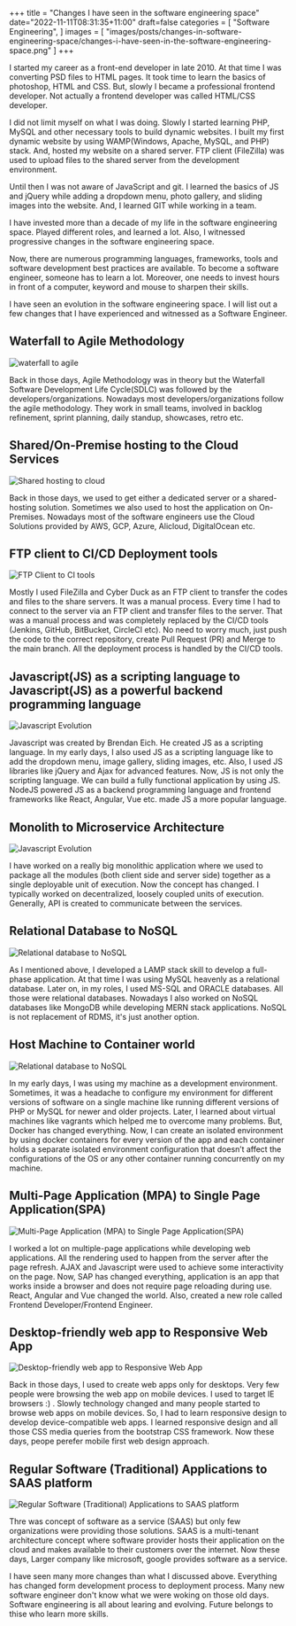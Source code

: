 +++
title = "Changes I have seen in the software engineering space"
date="2022-11-11T08:31:35+11:00"
draft=false
categories = [
  "Software Engineering",
]
images = [
  "images/posts/changes-in-software-engineering-space/changes-i-have-seen-in-the-software-engineering-space.png"
]
+++

I started my career as a front-end developer in late 2010. At that time I was converting PSD files to HTML pages. It took time to learn the basics of photoshop, HTML and CSS. But, slowly I became a professional frontend developer. Not actually a frontend developer was called HTML/CSS developer. <!--more--> 

I did not limit myself on what I was doing. Slowly I started learning PHP, MySQL and other necessary tools to build dynamic websites. I built my first dynamic website by using WAMP(Windows, Apache, MySQL, and PHP) stack. And, hosted my website on a shared server. FTP client (FileZilla) was used to upload files to the shared server from the development environment.

Until then I was not aware of JavaScript and git. I learned the basics of JS and jQuery while adding a dropdown menu, photo gallery, and sliding images into the website. And, I learned GIT while working in a team.

I have invested more than a decade of my life in the software engineering space. Played different roles, and learned a lot. Also, I witnessed progressive changes in the software engineering space. 

Now, there are numerous programming languages, frameworks, tools and software development best practices are available. To become a software engineer, someone has to learn a lot. Moreover, one needs to invest hours in front of a computer, keyword and mouse to sharpen their skills. 

I have seen an evolution in the software engineering space. I will list out a few changes that I have experienced and witnessed as a Software Engineer.

## Waterfall to Agile Methodology

![waterfall to agile](images/posts/changes-in-software-engineering-space/waterfall-agile.png#center)

Back in those days, Agile Methodology was in theory but the Waterfall Software Development Life Cycle(SDLC) was followed by the developers/organizations. Nowadays most developers/organizations follow the agile methodology. They work in small teams, involved in backlog refinement, sprint planning, daily standup, showcases, retro etc.

## Shared/On-Premise hosting to the Cloud Services

![Shared hosting to cloud](images/posts/changes-in-software-engineering-space/shared-cloud.png#center)

Back in those days, we used to get either a dedicated server or a shared-hosting solution. Sometimes we also used to host the application on On-Premises.  Nowadays most of the software engineers use the Cloud Solutions provided by AWS, GCP, Azure, Alicloud, DigitalOcean etc. 

## FTP client to CI/CD Deployment tools

![FTP Client to CI tools](images/posts/changes-in-software-engineering-space/ftp-client-to-ci-tools.png#center)

Mostly I used FileZilla and Cyber Duck as an FTP client to transfer the codes and files to the share servers. It was a manual process. Every time I had to connect to the server via an FTP client and transfer files to the server.  That was a manual process and was completely replaced by the CI/CD tools (Jenkins, GitHub, BitBucket, CircleCI etc).  No need to worry much, just push the code to the correct repository, create Pull Request (PR) and Merge to the main branch. All the deployment process is handled by the CI/CD tools.

## Javascript(JS) as a scripting language to Javascript(JS) as a powerful backend programming language

![Javascript Evolution](images/posts/changes-in-software-engineering-space/javascript-evolution.png#center)

Javascript was created by Brendan Eich. He created JS as a scripting language. In my early days, I also used JS as a scripting language like to add the dropdown menu, image gallery, sliding images, etc. Also, I used JS libraries like jQuery and Ajax for advanced features.  Now, JS is not only the scripting language. We can build a fully functional application by using JS.  NodeJS powered JS as a backend programming language and frontend frameworks like React, Angular, Vue etc. made JS a more popular language.

## Monolith to Microservice Architecture

![Javascript Evolution](images/posts/changes-in-software-engineering-space/monolith-microservices.png#center)

I have worked on a really big monolithic application where we used to package all the modules (both client side and server side) together as a single deployable unit of execution. Now the concept has changed. I typically worked on decentralized, loosely coupled units of execution. Generally, API is created to communicate between the services.


## Relational Database to NoSQL

![Relational database to NoSQL](images/posts/changes-in-software-engineering-space/relation-database-to-nosql.png#center)

As I mentioned above, I developed a LAMP stack skill to develop a full-phase application. At that time I was using MySQL heavenly as a relational database. Later on, in my roles, I used MS-SQL and ORACLE databases. All those were relational databases. Nowadays I also worked on NoSQL databases like MongoDB while developing MERN stack applications. NoSQL is not replacement of RDMS, it's just another option. 

## Host Machine to Container world


![Relational database to NoSQL](images/posts/changes-in-software-engineering-space/user-machine-to-docker.png#center)

In my early days, I was using my machine as a development environment. Sometimes, it was a headache to configure my environment for different versions of software on a single machine like running different versions of PHP or MySQL for newer and older projects. Later, I learned about virtual machines like vagrants which helped me to overcome many problems. But,  Docker has changed everything.  Now, I  can create an isolated environment by using docker containers for every version of the app and each container holds a separate isolated environment configuration that doesn’t affect the configurations of the OS or any other container running concurrently on my machine.

## Multi-Page Application (MPA) to Single Page Application(SPA)


![Multi-Page Application (MPA) to Single Page Application(SPA)](images/posts/changes-in-software-engineering-space/multi-page-to-single-page-applications.png#center)

I worked a lot on multiple-page applications while developing web applications. All the rendering used to happen from the server after the page refresh. AJAX and Javascript were used to achieve some interactivity on the page. Now, SAP has changed everything, application is an app that works inside a browser and does not require page reloading during use. React, Angular and Vue changed the world. Also, created a new role called Frontend Developer/Frontend Engineer.

## Desktop-friendly web app to Responsive Web App

![Desktop-friendly web app to Responsive Web App](images/posts/changes-in-software-engineering-space/responsive-non-responsive.png#center)

Back in those days, I used to create web apps only for desktops. Very few people were browsing the web app on mobile devices. I used to target IE browsers :) . Slowly technology changed and many people started to browse web apps on mobile devices. So, I had to learn responsive design to develop device-compatible web apps. I learned responsive design and all those CSS media queries from the bootstrap CSS framework.  Now these days, peope perefer mobile first web design approach.

## Regular Software (Traditional) Applications to SAAS platform


![Regular Software (Traditional) Applications to SAAS platform](images/posts/changes-in-software-engineering-space/treditional-software-to-saas-software.png#center)

Thre was concept of software as a service (SAAS) but only few organizations were providing those solutions. SAAS is a multi-tenant architecture concept where software provider hosts their application on the cloud and makes available to their customers over the internet. Now these days, Larger company like microsoft, google provides software as a service. 


I have seen many more changes than what I discussed above. Everything has changed form development process to deployment process. Many new software engineer don't know what we were woking on those old days. Software engineering is all about learing and evolving. Future belongs to thise who learn more skills.





